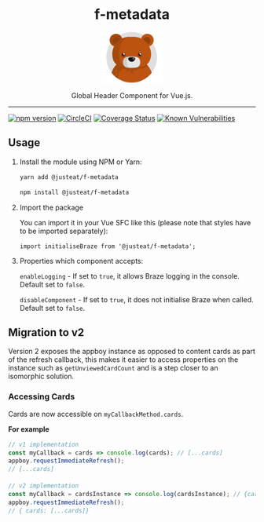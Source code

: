<div align="center">
<h1>f-metadata</h1>

<img width="125" alt="Fozzie Bear" src="../../bear.png" />

<p>Global Header Component for Vue.js.</p>
</div>

---

[![npm version](https://badge.fury.io/js/%40justeat%2Ff-metadata.svg)](https://badge.fury.io/js/%40justeat%2Ff-metadata)
[![CircleCI](https://circleci.com/gh/justeat/fozzie-components.svg?style=svg&circle-token=4c77c1990b98c8e06e01b497bc80f376346f609d)](https://circleci.com/gh/justeat/workflows/fozzie-components)
[![Coverage Status](https://coveralls.io/repos/github/justeat/f-metadata/badge.svg)](https://coveralls.io/github/justeat/f-metadata)
[![Known Vulnerabilities](https://snyk.io/test/github/justeat/f-metadata/badge.svg?targetFile=package.json)](https://snyk.io/test/github/justeat/f-metadata?targetFile=package.json)


## Usage

1.  Install the module using NPM or Yarn:

    ```bash
    yarn add @justeat/f-metadata
    ```

    ```bash
    npm install @justeat/f-metadata
    ```

2.  Import the package

    You can import it in your Vue SFC like this (please note that styles have to be imported separately):

    ```
    import initialiseBraze from '@justeat/f-metadata';
    ```

3. Properties which component accepts:

    `enableLogging` - If set to `true`, it allows Braze logging in the console. Default set to `false`.

    `disableComponent` - If set to `true`, it does not initialise Braze when called. Default set to `false`.

## Migration to v2

Version 2 exposes the appboy instance as opposed to content cards as part of the refresh callback, this makes it easier to access properties on the instance such as `getUnviewedCardCount` and is a step closer to an isomorphic solution.

### Accessing Cards

Cards are now accessible on `myCallbackMethod.cards`.

**For example**

```js
// v1 implementation
const myCallback = cards => console.log(cards); // [...cards]
appboy.requestImmediateRefresh();
// [...cards]

// v2 implementation
const myCallback = cardsInstance => console.log(cardsInstance); // {cards: [...cards]}
appboy.requestImmediateRefresh();
// { cards: [...cards]}
```

